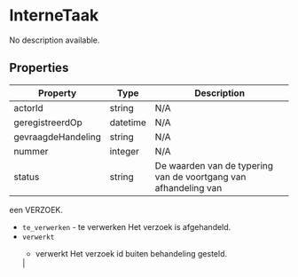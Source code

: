 # InterneTaak

No description available.

## Properties

| Property | Type | Description |
|----------|------|-------------|
| actorId | string | N/A |
| geregistreerdOp | datetime | N/A |
| gevraagdeHandeling | string | N/A |
| nummer | integer | N/A |
| status | string | De waarden van de typering van de voortgang van afhandeling van

 een VERZOEK.<body><ul><li>`te_verwerken` - te verwerken Het verzoek is afgehandeld.</li><li>`verwerkt`

 - verwerkt Het verzoek id buiten behandeling gesteld.</li></ul></body> |
